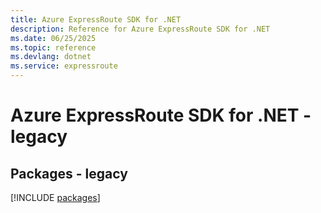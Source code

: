 ```yaml
---
title: Azure ExpressRoute SDK for .NET
description: Reference for Azure ExpressRoute SDK for .NET
ms.date: 06/25/2025
ms.topic: reference
ms.devlang: dotnet
ms.service: expressroute
---
```

# Azure ExpressRoute SDK for .NET - legacy
## Packages - legacy
[!INCLUDE [packages](expressroute-index.md)]